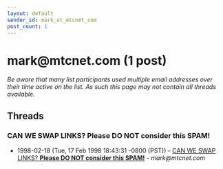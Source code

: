 ```yaml
---
layout: default
sender_id: mark_at_mtcnet_com
post_count: 1
---
```


# mark<span>@</span>mtcnet.com (1 post)

_Be aware that many list participants used multiple email addresses over their time active on the list. As such this page may not contain all threads available._

## Threads

### CAN WE SWAP LINKS?                         ******************Please DO NOT consider this SPAM!******************
+ 1998-02-18 (Tue, 17 Feb 1998 18:43:31 -0800 (PST)) - [CAN WE SWAP LINKS?                         ******************Please DO NOT consider this SPAM!******************](/archive/1998/02/7c72c4d8e117eb2655e06ffa0c397fc3bad834b477a93ac3432ec74c91511601) - _mark@mtcnet.com_

